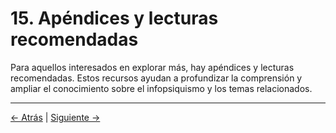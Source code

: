 # 15. Apéndices y lecturas recomendadas

Para aquellos interesados en explorar más, hay apéndices y lecturas recomendadas. Estos recursos ayudan a profundizar la comprensión y ampliar el conocimiento sobre el infopsiquismo y los temas relacionados.

---
<div class="navigation-links">
<a href="14_Profundización_ética.md" class="nav-link prev-link">← Atrás</a> | <a href="16_Infopsiquismo_e_Inteligencia_Artificial_Desafíos_y_Oportunidades.md" class="nav-link next-link">Siguiente →</a>
</div>
